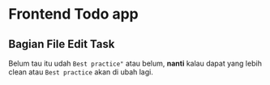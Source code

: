 # Frontend Todo app

## Bagian File Edit Task

Belum tau itu udah `Best practice"` atau belum, 
**nanti** kalau dapat yang lebih clean atau `Best practice` akan di ubah lagi.

